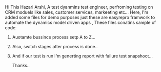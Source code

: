Hi This Hazari Arshi, A test dyanmins test engineer, perfroming testing on CRM moduels like sales, customer services, markeeting etc... 
Here, I'm added some files for demo purposes just these are easyrepro framwork to automate the dynamics model driven apps , 
These files conatins sample of code:
1. Auotamte bussince process setp A to Z...
2. Also, switch stages after process is done..
3. And if our test is run I'm generting report with failure test snapshoot...

   Thanks.. 
